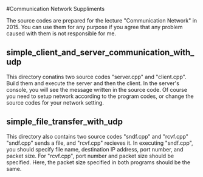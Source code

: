 #Communication Network Suppliments

The source codes are prepared for the lecture "Communication Network" in 2015. You can use them for any purpose if you agree that any problem caused with them is not responsible for me. 

## simple_client_and_server_communication_with_udp
This directory conatins two source codes "server.cpp" and "client.cpp". Build them and execute the server and then the client. In the server's console, you will see the message written in the source code. Of course you need to setup network according to the program codes, or change the source codes for your network setting.


## simple_file_transfer_with_udp
This directory also contains two source codes "sndf.cpp" and "rcvf.cpp" "sndf.cpp" sends a file, and "rcvf.cpp" recieves it. In executing "sndf.cpp", you should specify file name, destination IP address, port number, and packet size. For "rcvf.cpp", port number and packet size should be specified. Here, the packet size specified in both programs should be the same. 

